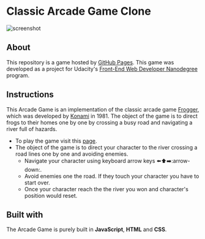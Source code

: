 # Classic Arcade Game Clone

![screenshot](placeholder)

## About

This repository is a game hosted by [GitHub Pages](http://pages.github.com). This game was developed as a project for Udacity's [Front-End Web Developer Nanodegree](https://www.udacity.com/course/front-end-web-developer-nanodegree--nd001) program.

## Instructions

This Arcade Game is an implementation of the classic arcade game [Frogger](https://en.wikipedia.org/wiki/Frogger), which was developed by [Konami](https://www.konami.com) in 1981. The object of the game is to direct frogs to their homes one by one by crossing a busy road and navigating a river full of hazards.

* To play the game visit this [page](#).
* The object of the game is to direct your character to the river crossing a road lines one by one and avoiding enemies.
    * Navigate your character using keyboard arrow keys :arrow_left::arrow_up::arrow_right::arrow-down:.
    * Avoid enemies one the road. If they touch your character you have to start over.
    * Once your character reach the the river you won and character's position would reset.

## Built with

The Arcade Game is purely built in **JavaScript**, **HTML** and **CSS**.